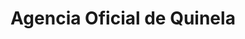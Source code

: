 ---
title: "Agencia Oficial de Quinela"
url: /campo-viera/agencia-oficial-de-quinela/
shop: Lotterie
---